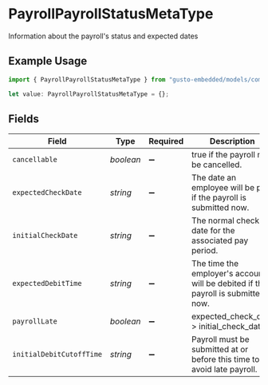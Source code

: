 # PayrollPayrollStatusMetaType

Information about the payroll's status and expected dates

## Example Usage

```typescript
import { PayrollPayrollStatusMetaType } from "gusto-embedded/models/components";

let value: PayrollPayrollStatusMetaType = {};
```

## Fields

| Field                                                                            | Type                                                                             | Required                                                                         | Description                                                                      |
| -------------------------------------------------------------------------------- | -------------------------------------------------------------------------------- | -------------------------------------------------------------------------------- | -------------------------------------------------------------------------------- |
| `cancellable`                                                                    | *boolean*                                                                        | :heavy_minus_sign:                                                               | true if the payroll may be cancelled.                                            |
| `expectedCheckDate`                                                              | *string*                                                                         | :heavy_minus_sign:                                                               | The date an employee will be paid if the payroll is submitted now.               |
| `initialCheckDate`                                                               | *string*                                                                         | :heavy_minus_sign:                                                               | The normal check date for the associated pay period.                             |
| `expectedDebitTime`                                                              | *string*                                                                         | :heavy_minus_sign:                                                               | The time the employer's account will be debited if the payroll is submitted now. |
| `payrollLate`                                                                    | *boolean*                                                                        | :heavy_minus_sign:                                                               | expected_check_date > initial_check_date.                                        |
| `initialDebitCutoffTime`                                                         | *string*                                                                         | :heavy_minus_sign:                                                               | Payroll must be submitted at or before this time to avoid late payroll.          |